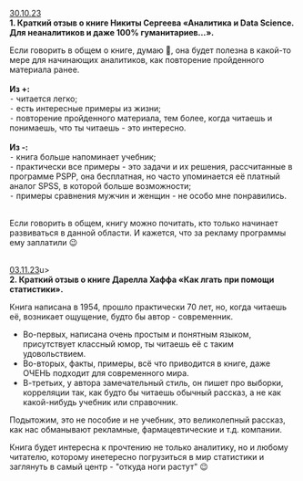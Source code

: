 <u>30.10.23</u></br>
<b>1. Краткий отзыв о книге Никиты Сергеева «Аналитика и Data Science. Для неаналитиков и даже 100% гуманитариев…».</b> 

Если говорить в общем о книге, думаю 🤔, она будет полезна в какой-то мере для начинающих аналитиков, как повторение пройденного материала ранее.</br></br>
<b>Из +:</b></br>
 ⁃ читается легко;</br>
 ⁃ есть интересные примеры из жизни;</br>
 ⁃ повторение пройденного материала, тем более, когда читаешь и понимаешь, что ты читаешь - это интересно.</br></br>
<b>Из -:</b></br>
 ⁃ книга больше напоминает учебник;</br>
 ⁃ практически все примеры - это задачи и их решения, рассчитанные в программе PSPP, она бесплатная, но часто упоминается её платный аналог SPSS, в которой больше возможности;</br>
 ⁃ примеры сравнения мужчин и женщин - не особо мне понравились.</br></br>

Если говорить в общем, книгу можно почитать, кто только начинает развиваться в данной области. И кажется, что за рекламу программы ему заплатили 😉

</br>
<u>03.11.23</u>u></br>
<b>2. Краткий отзыв о книге Дарелла Хаффа «Как лгать при помощи статистики».</b>

Книга написана в 1954, прошло практически 70 лет, но, когда читаешь её, возникает ощущение, будто бы автор - современник.

- Во-первых, написана очень простым и понятным языком, присутствует классный юмор, ты читаешь её с таким удовольствием.
- Во-вторых, факты, примеры, всё что приводится в книге, даже ОЧЕНЬ подходит для современного мира.
- В-третьих, у автора замечательный стиль, он пишет про выборки, корреляции так, как будто бы читаешь обычный рассказ, а не как какой-нибудь учебник или справочник.

Подытожим, это не пособие и не учебник, это великолепный рассказ, как  нас обманывают рекламные, фармацевтические и т.д. компании.

Книга будет интересна к прочтению не только аналитику, но и любому читателю, которому инетересно погрузиться в мир статистики и заглянуть в самый центр - "откуда ноги растут" 😉 

  
